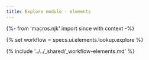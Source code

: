 ```yaml
---
title: Explore module - elements
---
```


{%- from 'macros.njk' import since with context -%}

{% set workflow = specs.ui.elements.lookup.explore %}

{% include '../../_shared/_workflow-elements.md' %}
